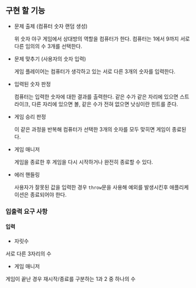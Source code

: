 ## 구현 할 기능

- 문제 출제 (컴퓨터 숫자 랜덤 생성)

  위 숫자 야구 게임에서 상대방의 역할을 컴퓨터가 한다. 컴퓨터는 1에서 9까지 서로 다른 임의의 수 3개를 선택한다.

- 문제 맞추기 (사용자의 숫자 입력)

  게임 플레이어는 컴퓨터가 생각하고 있는 서로 다른 3개의 숫자를 입력한다.

- 입력된 숫자 판정

  컴퓨터는 입력한 숫자에 대한 결과를 출력한다. 같은 수가 같은 자리에 있으면 스트라이크, 다른 자리에 있으면 볼, 같은 수가 전혀 없으면 낫싱이란 힌트를 준다.

- 게임 승리 판정

  이 같은 과정을 반복해 컴퓨터가 선택한 3개의 숫자를 모두 맞히면 게임이 종료된다.

- 게임 매니저

  게임을 종료한 후 게임을 다시 시작하거나 완전히 종료할 수 있다.

- 에러 핸들링

  사용자가 잘못된 값을 입력한 경우 `throw`문을 사용해 예외를 발생시킨후 애플리케이션은 종료되어야 한다.

### 입출력 요구 사항

#### 입력

- 자릿수

서로 다른 3자리의 수

- 게임 매니저

게임이 끝난 경우 재시작/종료를 구분하는 1과 2 중 하나의 수

